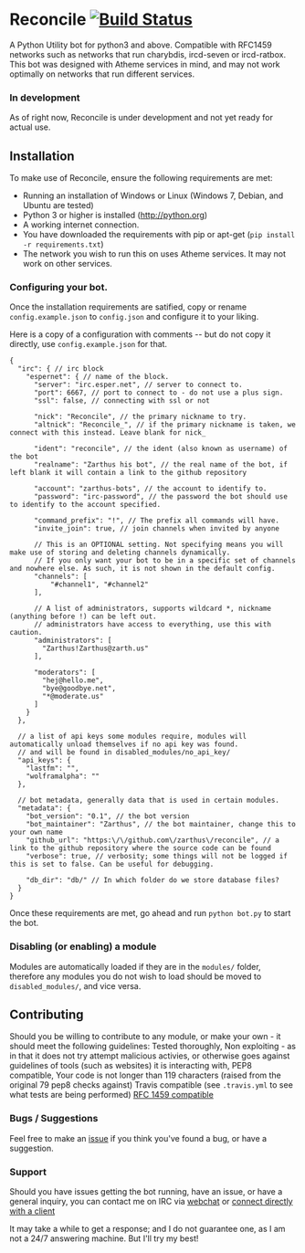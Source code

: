 Reconcile [![Build Status](https://travis-ci.org/Zarthus/Reconcile.svg)](https://travis-ci.org/Zarthus/Reconcile)
=========

A Python Utility bot for python3 and above.
Compatible with RFC1459 networks such as networks that run charybdis, ircd-seven or ircd-ratbox.
This bot was designed with Atheme services in mind, and may not work optimally on networks that run different services.

### In development

As of right now, Reconcile is under development and not yet ready for actual use.

## Installation

To make use of Reconcile, ensure the following requirements are met:

* Running an installation of Windows or Linux (Windows 7, Debian, and Ubuntu are tested)
* Python 3 or higher is installed (http://python.org)
* A working internet connection.
* You have downloaded the requirements with pip or apt-get (`pip install -r requirements.txt`)
* The network you wish to run this on uses Atheme services. It may not work on other services.

### Configuring your bot.

Once the installation requirements are satified, copy or rename `config.example.json` to `config.json` and configure it to your liking.

Here is a copy of a configuration with comments -- but do not copy it directly, use `config.example.json` for that.

```
{
  "irc": { // irc block
    "espernet": { // name of the block.
      "server": "irc.esper.net", // server to connect to.
      "port": 6667, // port to connect to - do not use a plus sign.
	  "ssl": false, // connecting with ssl or not

      "nick": "Reconcile", // the primary nickname to try.
      "altnick": "Reconcile_", // if the primary nickname is taken, we connect with this instead. Leave blank for nick_

	  "ident": "reconcile", // the ident (also known as username) of the bot
      "realname": "Zarthus his bot", // the real name of the bot, if left blank it will contain a link to the github repository

      "account": "zarthus-bots", // the account to identify to.
      "password": "irc-password", // the password the bot should use to identify to the account specified.

      "command_prefix": "!", // The prefix all commands will have.
      "invite_join": true, // join channels when invited by anyone

      // This is an OPTIONAL setting. Not specifying means you will make use of storing and deleting channels dynamically.
      // If you only want your bot to be in a specific set of channels and nowhere else. As such, it is not shown in the default config.
      "channels": [
          "#channel1", "#channel2"
      ],

      // A list of administrators, supports wildcard *, nickname (anything before !) can be left out.
      // administrators have access to everything, use this with caution.
	  "administrators": [
        "Zarthus!Zarthus@zarth.us"
      ],

	  "moderators": [
        "hej@hello.me",
        "bye@goodbye.net",
        "*@moderate.us"
      ]
    }
  },

  // a list of api keys some modules require, modules will automatically unload themselves if no api key was found.
  // and will be found in disabled_modules/no_api_key/
  "api_keys": {
    "lastfm": "",
	"wolframalpha": ""
  },

  // bot metadata, generally data that is used in certain modules.
  "metadata": {
    "bot_version": "0.1", // the bot version
    "bot_maintainer": "Zarthus", // the bot maintainer, change this to your own name
    "github_url": "https:\/\/github.com\/zarthus\/reconcile", // a link to the github repository where the source code can be found
    "verbose": true, // verbosity; some things will not be logged if this is set to false. Can be useful for debugging.
    
    "db_dir": "db/" // In which folder do we store database files?
  }
}

```

Once these requirements are met, go ahead and run `python bot.py` to start the bot.

### Disabling (or enabling) a module

Modules are automatically loaded if they are in the `modules/` folder, therefore any modules you do not wish to load should be moved to `disabled_modules/`, and vice versa.

## Contributing

Should you be willing to contribute to any module, or make your own - it should meet the following guidelines:
Tested thoroughly,
Non exploiting - as in that it does not try attempt malicious activies, or otherwise goes against guidelines of tools (such as websites) it is interacting with,
PEP8 compatible,
Your code is not longer than 119 characters (raised from the original 79 pep8 checks against)
Travis compatible (see `.travis.yml` to see what tests are being performed)
[RFC 1459 compatible](http://tools.ietf.org/html/rfc1459.html)

### Bugs / Suggestions
Feel free to make an [issue](https://github.com/zarthus/reconcile/issues/new) if you think you've found a bug, or have a suggestion.

### Support

Should you have issues getting the bot running, have an issue, or have a general inquiry, you can contact me on IRC via [webchat](https://webchat.esper.net/?channels=zarthus) or [connect directly with a client](irc://irc.esper.net/zarthus)

It may take a while to get a response; and I do not guarantee one, as I am not a 24/7 answering machine. But I'll try my best!

